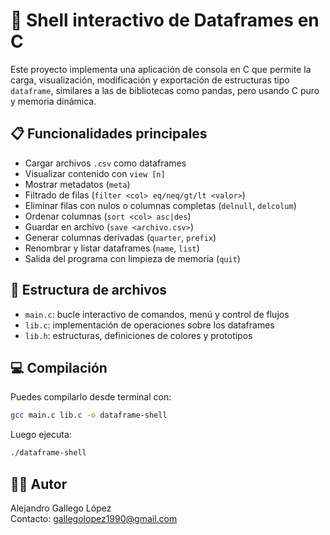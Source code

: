 # 🧠 Shell interactivo de Dataframes en C

Este proyecto implementa una aplicación de consola en C que permite la carga, visualización, modificación y exportación de estructuras tipo `dataframe`, similares a las de bibliotecas como pandas, pero usando C puro y memoria dinámica.

## 📋 Funcionalidades principales

- Cargar archivos `.csv` como dataframes
- Visualizar contenido con `view [n]`
- Mostrar metadatos (`meta`)
- Filtrado de filas (`filter <col> eq/neq/gt/lt <valor>`)
- Eliminar filas con nulos o columnas completas (`delnull`, `delcolum`)
- Ordenar columnas (`sort <col> asc|des`)
- Guardar en archivo (`save <archivo.csv>`)
- Generar columnas derivadas (`quarter`, `prefix`)
- Renombrar y listar dataframes (`name`, `list`)
- Salida del programa con limpieza de memoria (`quit`)

## 🧪 Estructura de archivos

- `main.c`: bucle interactivo de comandos, menú y control de flujos
- `lib.c`: implementación de operaciones sobre los dataframes
- `lib.h`: estructuras, definiciones de colores y prototipos

## 💻 Compilación

Puedes compilarlo desde terminal con:

```bash
gcc main.c lib.c -o dataframe-shell
```

Luego ejecuta:

```bash
./dataframe-shell
```

## 🧑‍💻 Autor

Alejandro Gallego López  
Contacto: gallegolopez1990@gmail.com
